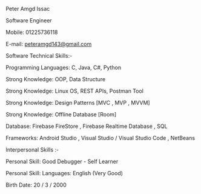 Peter Amgd Issac

Software Engineer

Mobile: 01225736118

E-mail: peteramgd143@gmail.com

Software Technical Skills:-
 
Programming Languages: C, Java, C#, Python

Strong Knowledge: OOP, Data Structure

Strong Knowledge: Linux OS, REST APIs, Postman Tool	

Strong Knowledge: Design Patterns [MVC , MVP , MVVM]

Strong Knowledge: Offline Database [Room]

Database: Firebase FireStore , Firebase Realtime Database , SQL

Frameworks: Android Studio , Visual Studio / Visual Studio Code , NetBeans 

Interpersonal Skills	:-

Personal Skill: Good Debugger - Self Learner

Personal Skill:
Languages: English (Very Good) 

Birth Date: 20 / 3 / 2000

